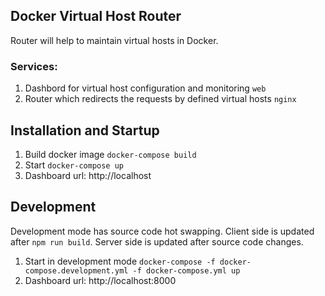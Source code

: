 ## Docker Virtual Host Router

Router will help to maintain virtual hosts in Docker.

### Services:

1. Dashbord for virtual host configuration and monitoring ```web```
2. Router which redirects the requests by defined virtual hosts ```nginx```

## Installation and Startup

1. Build docker image ```docker-compose build```
2. Start ```docker-compose up```
3. Dashboard url: http://localhost

## Development

Development mode has source code hot swapping. Client side is updated after ```npm run build```. Server side is updated after source code changes.

1. Start in development mode ```docker-compose -f docker-compose.development.yml -f docker-compose.yml up```
2. Dashboard url: http://localhost:8000
